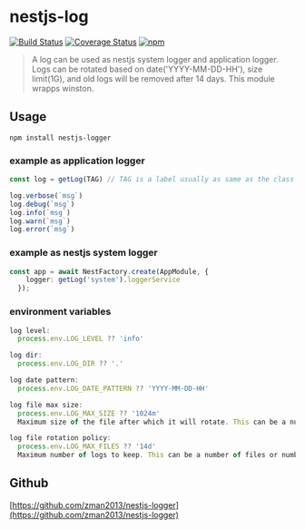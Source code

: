 # nestjs-log

[![Build Status](https://github.com/zman2013/nestjs-log/workflows/Build%20and%20Release/badge.svg)](https://github.com/zman2013/nestjs-log/workflows/Build%20and%20Release/badge.svg)
[![Coverage Status](https://coveralls.io/repos/github/zman2013/nestjs-log/badge.svg?branch=master)](https://coveralls.io/github/zman2013/nestjs-log?branch=master)
[![npm](https://img.shields.io/npm/v/nestjs-log.svg)](https://www.npmjs.com/package/nestjs-log/)

> A log can be used as nestjs system logger and application logger. Logs can be rotated based on date('YYYY-MM-DD-HH'), size limit(1G), and old logs will be removed after 14 days. This module wrapps winston.

## Usage

```Install
npm install nestjs-logger
```

### example as application logger
```typescript
const log = getLog(TAG) // TAG is a label usually as same as the class

log.verbose(`msg`)
log.debug(`msg`)
log.info(`msg`)
log.warn(`msg`)
log.error(`msg`)
```

### example as nestjs system logger
```typescript
const app = await NestFactory.create(AppModule, {
    logger: getLog('system').loggerService
  });
```

### environment variables
```js
log level: 
  process.env.LOG_LEVEL ?? 'info'

log dir: 
  process.env.LOG_DIR ?? '.'

log date pattern: 
  process.env.LOG_DATE_PATTERN ?? 'YYYY-MM-DD-HH'

log file max size: 
  process.env.LOG_MAX_SIZE ?? '1024m'
  Maximum size of the file after which it will rotate. This can be a number of bytes, or units of kb, mb, and gb. If using the units, add 'k', 'm', or 'g' as the suffix. The units need to directly follow the number.

log file rotation policy: 
  process.env.LOG_MAX_FILES ?? '14d' 
  Maximum number of logs to keep. This can be a number of files or number of days. If using days, add 'd' as the suffix.
```

## Github
[https://github.com/zman2013/nestjs-logger](https://github.com/zman2013/nestjs-logger)